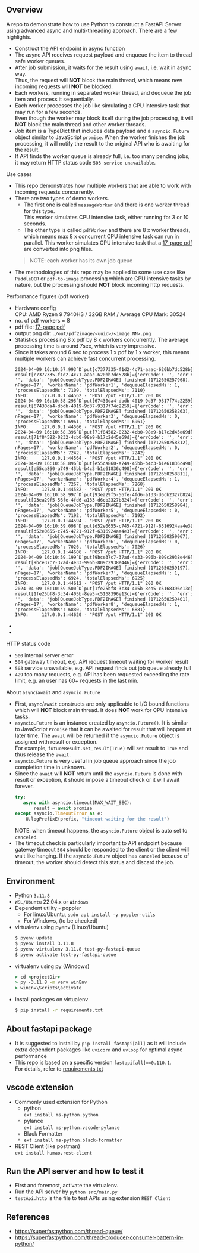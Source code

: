 ## Overview
A repo to demonstrate how to use Python to construct a FastAPI Server using advanced async and multi-threading approach.  There are a few highlights.
- Construct the API endpoint in async function
- The async API receives request payload and enqueue the item to thread safe worker queues.
- After job submission, it waits for the result using `await`, i.e. wait in async way.  
  Thus, the request will **NOT** block the main thread, which means new incoming requests will **NOT** be blocked.
- Each workers, running in separated worker thread, and dequeue the job item and process it sequentially.
- Each worker processes the job like simulating a CPU intensive task that may run for a few seconds.  
  Even though the worker may block itself during the job processing, it will **NOT** block the main thread and other worker threads.
- Job item is a TypeDict that includes data payload and a `asyncio.Future` object similar to JavaScript `promise`.  When the worker finishes the job processing, it will notify the result to the original API who is awaiting for the result.  
- If API finds the worker queue is already full, i.e. too many pending jobs, it may return HTTP status code `503 service unavailable`. 
  
Use cases
- This repo demonstrates how multiple workers that are able to work with incoming requests concurrently.  
- There are two types of demo workers.
  - The first one is called `messageWorker` and there is one worker thread for this type.  
    This worker simulates CPU intensive task, either running for 3 or 10 seconds.
  - The other type is called `pdfWorker` and there are 8 x worker threads, which means max 8 x concurrent CPU intensive task can run in parallel.  This worker simulates CPU intensive task that a [17-page pdf](./data/regal-17pages.pdf) are converted into png files.
  > NOTE: each worker has its own job queue
- The methodologies of this repo may be applied to some use case like `PaddleOCR` or `pdf-to-image` processing which are CPU intensive tasks by nature, but the processing should **NOT** block incoming http requests.

Performance figures (pdf worker)
- Hardware config  
  CPU: AMD Ryzen 9 7940HS / 32GB RAM / Average CPU Mark: 30524
- no. of pdf workers = 8
- pdf file: [17-page pdf](./data/regal-17pages.pdf)
- output png dir: `./out/pdf2image/<uuid>/<image.NN>.png`
- Statistics processing 8 x pdf by 8 x workers concurrently.  The average processing time is around 7sec, which is very impressive.
- Since it takes around 6 sec to process 1 x pdf by 1 x worker, this means multiple workers can achieve fast concurrent processing.
  ```csv
  2024-04-09 16:10:57.993`D`put[c7377335-f1d2-4c71-aaac-620bb7dc528b] result[c7377335-f1d2-4c71-aaac-620bb7dc528b]={'errCode': '', 'err': '', 'data': 'job[QueueJobType.PDF2IMAGE] finished (1712650257968), nPages=17', 'workerName': 'pdfWorker1', 'dequeueElapsedMs': 1, 'processElapsedMs': 7109, 'totalElapsedMs': 7110}
  INFO:     127.0.0.1:44562 - "POST /put HTTP/1.1" 200 OK
  2024-04-09 16:10:58.295`D`put[67430da4-dbdb-4019-9d37-9317f74c2259] result[67430da4-dbdb-4019-9d37-9317f74c2259]={'errCode': '', 'err': '', 'data': 'job[QueueJobType.PDF2IMAGE] finished (1712650258263), nPages=17', 'workerName': 'pdfWorker3', 'dequeueElapsedMs': 0, 'processElapsedMs': 6961, 'totalElapsedMs': 6961}
  INFO:     127.0.0.1:44566 - "POST /put HTTP/1.1" 200 OK
  2024-04-09 16:10:58.396`D`put[71f84582-0232-4cb0-98e9-b17c2d45e69d] result[71f84582-0232-4cb0-98e9-b17c2d45e69d]={'errCode': '', 'err': '', 'data': 'job[QueueJobType.PDF2IMAGE] finished (1712650258312), nPages=17', 'workerName': 'pdfWorker2', 'dequeueElapsedMs': 0, 'processElapsedMs': 7242, 'totalElapsedMs': 7242}
  INFO:     127.0.0.1:44564 - "POST /put HTTP/1.1" 200 OK
  2024-04-09 16:10:58.896`D`put[e55ca860-a749-45bb-b4c3-b1e61836c498] result[e55ca860-a749-45bb-b4c3-b1e61836c498]={'errCode': '', 'err': '', 'data': 'job[QueueJobType.PDF2IMAGE] finished (1712650258811), nPages=17', 'workerName': 'pdfWorker4', 'dequeueElapsedMs': 1, 'processElapsedMs': 7267, 'totalElapsedMs': 7268}
  INFO:     127.0.0.1:44582 - "POST /put HTTP/1.1" 200 OK
  2024-04-09 16:10:58.997`D`put[93ea29f5-56fe-4fd6-a133-d6cb2327b824] result[93ea29f5-56fe-4fd6-a133-d6cb2327b824]={'errCode': '', 'err': '', 'data': 'job[QueueJobType.PDF2IMAGE] finished (1712650258984), nPages=17', 'workerName': 'pdfWorker5', 'dequeueElapsedMs': 0, 'processElapsedMs': 7192, 'totalElapsedMs': 7192}
  INFO:     127.0.0.1:44594 - "POST /put HTTP/1.1" 200 OK
  2024-04-09 16:10:59.098`D`put[d52e0655-c745-4721-912f-6316924aa4e3] result[d52e0655-c745-4721-912f-6316924aa4e3]={'errCode': '', 'err': '', 'data': 'job[QueueJobType.PDF2IMAGE] finished (1712650259067), nPages=17', 'workerName': 'pdfWorker6', 'dequeueElapsedMs': 0, 'processElapsedMs': 7026, 'totalElapsedMs': 7026}
  INFO:     127.0.0.1:44606 - "POST /put HTTP/1.1" 200 OK
  2024-04-09 16:10:59.199`D`put[9bce37c7-37ad-4e33-996b-809c2938e446] result[9bce37c7-37ad-4e33-996b-809c2938e446]={'errCode': '', 'err': '', 'data': 'job[QueueJobType.PDF2IMAGE] finished (1712650259197), nPages=17', 'workerName': 'pdfWorker7', 'dequeueElapsedMs': 1, 'processElapsedMs': 6924, 'totalElapsedMs': 6925}
  INFO:     127.0.0.1:44612 - "POST /put HTTP/1.1" 200 OK
  2024-04-09 16:10:59.500`D`put[1fe25bf8-3c34-405b-8ea5-c5168396e13c] result[1fe25bf8-3c34-405b-8ea5-c5168396e13c]={'errCode': '', 'err': '', 'data': 'job[QueueJobType.PDF2IMAGE] finished (1712650259401), nPages=17', 'workerName': 'pdfWorker8', 'dequeueElapsedMs': 1, 'processElapsedMs': 6880, 'totalElapsedMs': 6881}
  INFO:     127.0.0.1:44620 - "POST /put HTTP/1.1" 200 OK
  ```
- 
- 

HTTP status code
- `500` internal server error
- `504` gateway timeout, e.g. API request timeout waiting for worker result
- `503` service unavailable, e.g. API request finds out job queue already full 
- `429` too many requests, e.g. API has been requested exceeding the rate limit, e.g. an user has 60+ requests in the last min.

About `async`/`await` and `asyncio.Future`
- First, `async`/`await` constructs are only applicable to I/O bound functions which will **NOT** block main thread.
  It does **NOT** work for CPU intensive tasks.
- `asyncio.Future` is an instance created by `asyncio.Future()`.  It is similar to JavaScript `Promise` that it can be awaited for result that will happen at later time.  The `await` will be returned if the `asyncio.Future` object is assigned with result or exception.  
   For example, `futureResult.set_result(True)` will set result to `True` and thus release the `await`.
- `asyncio.Future` is very useful in job queue approach since the job completion time in unknown.
- Since the `await` will **NOT** return until the `asyncio.Future` is done with result or exception, it should impose a timeout check or it will await forever.  
  ```python
  try:
     async with asyncio.timeout(MAX_WAIT_SEC):
         result = await promise
  except asyncio.TimeoutError as e:
      U.logPrefixE(prefix, "timeout waiting for the result")
  ```  
  NOTE: when timeout happens, the `asyncio.Future` object is auto set to `canceled`.
- The timeout check is particularly important to API endpoint because gateway timeout `504` should be responded to the client or the client will wait like hanging.  If the `asyncio.Future` object has `canceled` because of timeout, the worker should detect this status and discard the job.

## Environment
- Python `3.11.8`
- `WSL/Ubuntu` 22.04.x or `Windows` 
- Dependent utility - poppler
  - For linux/Ubuntu, `sudo apt install -y poppler-utils`
  - For Windows, (to be checked)
- virtualenv using pyenv (Linux/Ubuntu)
  ```bash
  $ pyenv update
  $ pyenv install 3.11.8
  $ pyenv virtualenv 3.11.8 test-py-fastapi-queue
  $ pyenv activate test-py-fastapi-queue
  ```
- virtualenv using py (Windows)
  ```bat
  > cd <projectDir>
  > py -3.11.8 -m venv winEnv
  > winEnv\Scripts\activate
  ```
- Install packages on virtualenv
  ```bash
  $ pip install -r requirements.txt
  ```

## About fastapi package
- It is suggested to install by `pip install fastapi[all]` as it will include extra dependent packages like `uvicorn` and `uvloop` for optimal async performance
- This repo is based on a specific version `fastapi[all]==0.110.1`.  
  For details, refer to [requirements.txt](./requirements.txt)

## vscode extension
- Commonly used extension for Python  
  - python   
    `ext install ms-python.python`   
  - pylance  
    `ext install ms-python.vscode-pylance`   
  - Black Formatter  
  - `ext install ms-python.black-formatter`   
- REST Client (like postman)  
  `ext install humao.rest-client`

## Run the API server and how to test it
- First and foremost, activate the virtualenv.
- Run the API server by `python src/main.py`
- `testApi.http` is the file to test APIs using extension `REST Client`

## References
- https://superfastpython.com/thread-queue/
- https://superfastpython.com/thread-producer-consumer-pattern-in-python/ 
